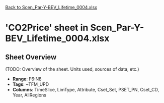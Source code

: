 [Back to Scen_Par-Y-BEV_Lifetime_0004.xlsx](README.md)

# 'CO2Price' sheet in Scen_Par-Y-BEV_Lifetime_0004.xlsx

## Sheet Overview

(TODO: Overview of the sheet. Units used, sources of data, etc.)

- **Range**: F6:N8
- **Tags**: ~TFM_UPD
- **Columns**: TimeSlice, LimType, Attribute, Cset_Set, PSET_PN, Cset_CD, Year, AllRegions

